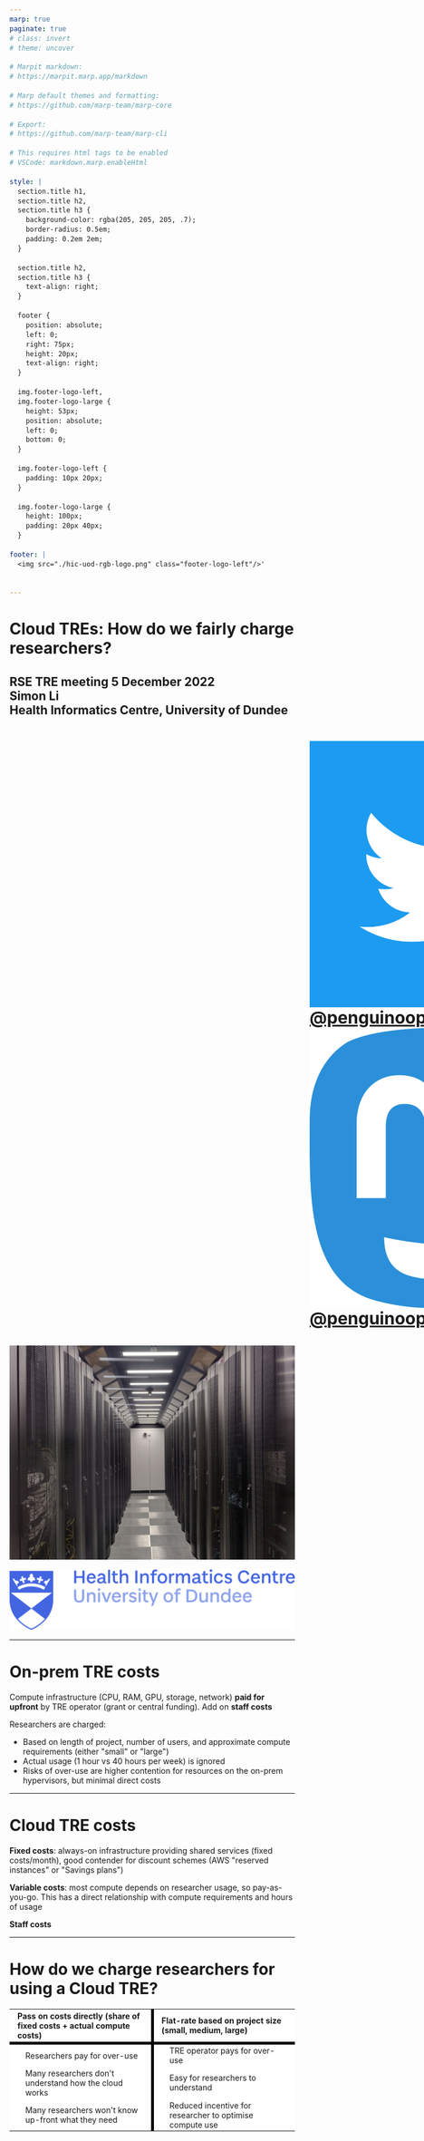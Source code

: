 ```yaml
---
marp: true
paginate: true
# class: invert
# theme: uncover

# Marpit markdown:
# https://marpit.marp.app/markdown

# Marp default themes and formatting:
# https://github.com/marp-team/marp-core

# Export:
# https://github.com/marp-team/marp-cli

# This requires html tags to be enabled
# VSCode: markdown.marp.enableHtml

style: |
  section.title h1,
  section.title h2,
  section.title h3 {
    background-color: rgba(205, 205, 205, .7);
    border-radius: 0.5em;
    padding: 0.2em 2em;
  }

  section.title h2,
  section.title h3 {
    text-align: right;
  }

  footer {
    position: absolute;
    left: 0;
    right: 75px;
    height: 20px;
    text-align: right;
  }

  img.footer-logo-left,
  img.footer-logo-large {
    height: 53px;
    position: absolute;
    left: 0;
    bottom: 0;
  }

  img.footer-logo-left {
    padding: 10px 20px;
  }

  img.footer-logo-large {
    height: 100px;
    padding: 20px 40px;
  }

footer: |
  <img src="./hic-uod-rgb-logo.png" class="footer-logo-left"/>'


---
```

<!--
_class: title
_footer: ''
-->
<style scoped>
  h3 {
    font-size: 30px;
    margin-right: 10px;
    width: 470px;
    margin-left: 530px;
  }
  h3 img {
    vertical-align: middle;
  }
  svg {
    background-color: pink;
  }
</style>

# Cloud TREs: How do we fairly charge researchers?

## RSE TRE meeting 5 December 2022<br>Simon Li<br>Health Informatics Centre, University of Dundee

### ![h:40](./twitter-square-icon.svg) [@penguinoops](https://twitter.com/penguinoops) <br/> ![h:40](./mastodon-logo.svg) [@penguinoops@fosstodon.org ](https://fosstodon.org/@penguinoops)

![bg](./datacentre.jpg)

<img src="./hic-uod-rgb-logo.png" class="footer-logo-left footer-logo-large"/>

---
# On-prem TRE costs

Compute infrastructure (CPU, RAM, GPU, storage, network) **paid for upfront** by TRE operator (grant or central funding). Add on **staff costs**

Researchers are charged:
- Based on length of project, number of users, and approximate compute requirements (either "small" or "large")
- Actual usage (1 hour vs 40 hours per week) is ignored
- Risks of over-use are higher contention for resources on the on-prem hypervisors, but minimal direct costs

---
# Cloud TRE costs

**Fixed costs**: always-on infrastructure providing shared services (fixed costs/month), good contender for discount schemes (AWS "reserved instances" or "Savings plans")

**Variable costs**: most compute depends on researcher usage, so pay-as-you-go. This has a direct relationship with compute requirements and hours of usage

**Staff costs**

---
<style scoped>
table {
  table-layout: fixed;
  text-align: left;
  border-collapse: collapse;
  border: none;
}
th:first-child, td:first-child {
  border-right: 5px solid black;
}
th {
  border-bottom: 5px solid black;
}
td, th {
  padding: 0.2em 1em;
  /* border-right: solid 5px black; 
  border-left: solid 5px black; */
  background-color: white;
}
td {
  width: 50%;
  padding-left: 2em;
}
</style>

# How do we charge researchers for using a Cloud TRE?

| Pass on costs directly (share of fixed costs + actual compute costs) | Flat-rate based on project size (small, medium, large) |
|-|-|
| Researchers pay for over-use | TRE operator pays for over-use |
| Many researchers don't understand how the cloud works | Easy for researchers to understand |
| Many researchers won't know up-front what they need | Reduced incentive for researcher to optimise compute use |

